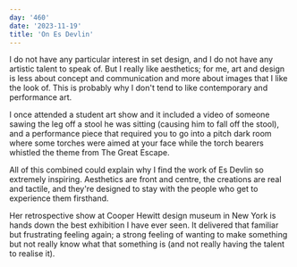 ```yaml
---
day: '460'
date: '2023-11-19'
title: 'On Es Devlin'
---
```


I do not have any particular interest in set design, and I do not have any artistic talent to speak of. But I really like aesthetics; for me, art and design is less about concept and communication and more about images that I like the look of. This is probably why I don't tend to like contemporary and performance art.

I once attended a student art show and it included a video of someone sawing the leg off a stool he was sitting (causing him to fall off the stool), and a performance piece that required you to go into a pitch dark room where some torches were aimed at your face while the torch bearers whistled the theme from The Great Escape.

All of this combined could explain why I find the work of Es Devlin so extremely inspiring. Aesthetics are front and centre, the creations are real and tactile, and they're designed to stay with the people who get to experience them firsthand.

Her retrospective show at Cooper Hewitt design museum in New York is hands down the best exhibition I have ever seen. It delivered that familiar but frustrating feeling again; a strong feeling of wanting to make something but not really know what that something is (and not really having the talent to realise it).
